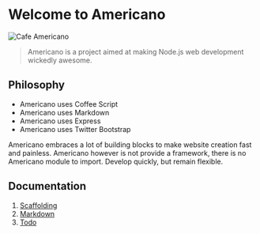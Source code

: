 # Welcome to Americano

![Cafe Americano](¿americano.jpeg?)

> Americano is a project aimed at making Node.js web development wickedly awesome.

## Philosophy

- Americano uses Coffee Script
- Americano uses Markdown
- Americano uses Express
- Americano uses Twitter Bootstrap

Americano embraces a lot of building blocks to make website creation fast and painless.
Americano however is not provide a framework,
there is no Americano module to import.
Develop quickly, but remain flexible.

## Documentation

1. [Scaffolding](/docs/scaffolding)
2. [Markdown](/docs/markdown)
3. [Todo](/docs/todo)
